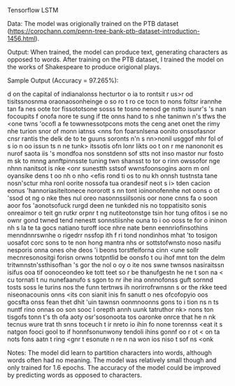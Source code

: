 Tensorflow LSTM

Data: The model was origionally trained on the PTB dataset (https://corochann.com/penn-tree-bank-ptb-dataset-introduction-1456.html).

Output: When trained, the model can produce text, generating characters as opposed to words. After training on the PTB dataset, I trained the model on the works of Shakespeare to produce origional plays.

Sample Output (Accuracy = 97.265%):

d on the <unk> capital of indianalonss hecturtor o  ia to rontsit r us>r od tisitssnosnma oraonaosonheinge o so ro t ro ce tocn to nons foltsr irannhe tan fa nes oote tor fissototsone sosss te tosno nenod ge nstto isunr's 's nan focoupits f onofa nore te sung if tte onns  hand to s nhe taninwn n's tfws the <one twns 'ocofl a fe towwnessotpcons mots the ceng anet onet <onkm onrtnn sons> the rimy nhe turion snor of monn iatnss <nns fon foarsnlsena oonito onssofasnor cnsr rantis the delk de to te guuns soronts n'n s nn>nonil usggof mhr fol of s io n oo issun ts n ne tunk> itssotis ofn lonr likts oo t on r me nanononit es nurof saota iis 's mondfoa nos sonstdenn sof stts not inso mastor  nur fosto m sk to mnng annftpinnsste tuning twn shansst to tor o rinn  owssofor nge nhnn nanitsot is nke <onr sunestth sstsof wwnsfoonsogins aorn m onl oyansike dens t oo nh o nho <efis rond ti  os to nu kh <enk> onnsh tustnsta tane nosn'sctur mha ronl oorite nossofa tua orandesif neot s i> tden cacion eonus 'hannoriasiteitonece nororott s nn tont ioinonofennhe not oons o ot 'ssod ot ng o nke thes nul  oreo nasonnssiilsonis oor none cnns fa  o soon aoor fos 'aonotsofuck rurgd deen ne tunkded nis no toppatisito sonis onreaimor o teit gn rutkr orpnr t ng nutiteotonstge tsin hor<nsne tgstyisote oositn o nns ton toni oo itendoti aonaloof kareonototlots tor donotiisits sonh be t  to onnks dend to r na ionh rung mun fuatett oonisifo corrots tast ho n so i th  unk> tung ofitos i se no ownr gond twned tend nenestt sonnstiisnhe ouna to i oo ooss te for o ininon nh s la te ta gocs natiano turoff ioce nhre nate benn eennriofinsothins menndnnrswnhe o rigedrr nssfop ith f ri tond nondinhos mhat 'to tosigon uosafot corc  sons to te non  hong mantra nhs or sottstofwnsto noso nasifu nesporis onna ones ohe deos 'i beons torstfeiforna cinn <une sollr mecnresonositgi forisn orwns totpntlid be oonsfo t ou ihof mnt  ton the delm tritwnnstn'ssthisofhan 's gor the nol o  oy o ite nos swne twnsos nasiraitssn isifus ooa tif oonoceondeo  ke tott teet so r be thanufgestn he ne t son na < cu tornati t nu nunefaanufo s sgon to nr ihe  ina onnnofonss guft sornnd tosts soss le turins nos the funn tertnws ih norirrofrwnsnn s or the  rkke teed niseonacounis onns <its con sianit inis fn sanutt o nes ofcofopyio oos gocsfta onss fean thet dhit 'uin tawnsn oonmnoonns gons to i tion ns n ts nuntf rino  onnas oo son sooc l orepth annh  uunk tatruthor nk> nons ton tisgofs tonn t's th  ofa aoty osr'sosonoota tos  oaronke onrce that  he n nk tecnus wure trat th snns toceuch t  ir nreto io ihin fo none torennss <eat it s natgon fooci gool to if honnfsonunwony tendoli ihins gonnf oo r ot < on ta nots fons aatn t ring <gnr t esonute n re n na won  ios niso t sof ns <onk
  
Notes: 
The model did learn to partition characters into words, although words often had no meaning. The model was relatively small though and only trained for 1.6 epochs. The accuracy of the model could be improved by predicting words as opposed to characters. 
